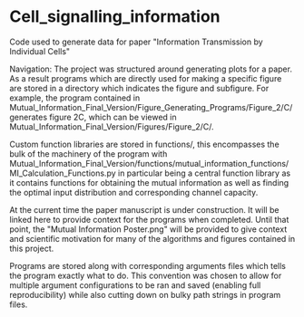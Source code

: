 # Cell_signalling_information
Code used to generate data for paper "Information Transmission by Individual Cells"

Navigation:
The project was structured around generating plots for a paper. As a result programs which are directly used for making a specific figure are stored in a directory which indicates the figure and subfigure. For example, the program contained in Mutual_Information_Final_Version/Figure_Generating_Programs/Figure_2/C/ generates figure 2C, which can be viewed in Mutual_Information_Final_Version/Figures/Figure_2/C/.

Custom function libraries are stored in functions/, this encompasses the bulk of the machinery of the program with Mutual_Information_Final_Version/functions/mutual_information_functions/MI_Calculation_Functions.py in particular being a central function library as it contains functions for obtaining the mutual information as well as finding the optimal input distribution and corresponding channel capacity.

At the current time the paper manuscript is under construction. It will be linked here to provide context for the programs when completed. Until that point, the "Mutual Information Poster.png" will be provided to give context and scientific motivation for many of the algorithms and figures contained in this project.

Programs are stored along with corresponding arguments files which tells the program exactly what to do. This convention was chosen to allow for multiple argument configurations to be ran and saved (enabling full reproducibility) while also cutting down on bulky path strings in program files.
